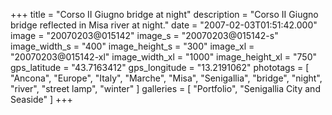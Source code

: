 +++
title = "Corso II Giugno bridge at night"
description = "Corso II Giugno bridge reflected in Misa river at night."
date = "2007-02-03T01:51:42.000"
image = "20070203@015142"
image_s = "20070203@015142-s"
image_width_s = "400"
image_height_s = "300"
image_xl = "20070203@015142-xl"
image_width_xl = "1000"
image_height_xl = "750"
gps_latitude = "43.7163412"
gps_longitude = "13.2191062"
phototags = [ "Ancona", "Europe", "Italy", "Marche", "Misa", "Senigallia", "bridge", "night", "river", "street lamp", "winter" ]
galleries = [ "Portfolio", "Senigallia City and Seaside" ]
+++
